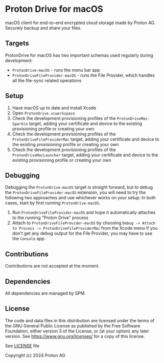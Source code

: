 # Proton Drive for macOS

macOS client for end-to-end encrypted cloud storage made by Proton AG. Securely backup and share your files.

## Targets

ProtonDrive for macOS has two important schemas used regularly during development:
- `ProtonDrive-macOS` - runs the menu bar app
- `ProtonDriveFileProvider-macOS` - runs the File Provider, which handles all the file-sync related operations

## Setup

1. Have macOS up to date and install Xcode
2. Open `ProtonDrive.xcworkspace`
3. Check the development provisioning profiles of the `ProtonDriveMac-Sparkle` target, adding your certificate and device to the existing provisioning profile or creating your own
4. Check the development provisioning profiles of the `ProtonDriveFileProviderMac` target, adding your certificate and device to the existing provisioning profile or creating your own
5. Check the development provisioning profiles of the `ProtonDriveMacLauncher` target, adding your certificate and device to the existing provisioning profile or creating your own

## Debugging

Debugging the `ProtonDrive-macOS` target is straight forward, but to debug the `ProtonDriveFileProvider-macOS` extension, you will need to try the following two approaches and use whichever works on your setup:
In both cases, start by first running `ProtonDrive-macOS`.
1. Run `ProtonDriveFileProvider-macOS` and hope it automatically attaches to the running "Proton Drive" process
2. Attach to `ProtonDriveFileProvider-macOS` by choosing `Debug -> Attach to Process -> ProtonDriveFileProviderMac` from the Xcode menu
If you don't get any debug output for the File Provider, you may have to use the `Console` app.

## Contributions

Contributions are not accepted at the moment.

## Dependencies

All dependencies are managed by SPM.

## License

The code and data files in this distribution are licensed under the terms of the GNU General Public License as published by the Free Software Foundation, either version 3 of the License, or (at your option) any later version. See <https://www.gnu.org/licenses/> for a copy of this license.

See [LICENSE](LICENSE) file

Copyright (c) 2024 Proton AG
